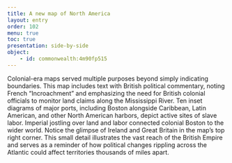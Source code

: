 ```yaml
---
title: A new map of North America
layout: entry
order: 102
menu: true
toc: true
presentation: side-by-side
object:
    - id: commonwealth:4m90fp515
---
```


Colonial-era maps served multiple purposes beyond simply indicating boundaries. This map includes text with British political commentary, noting French “Incroachment” and emphasizing the need for British colonial officials to monitor land claims along the Mississippi River. Ten inset diagrams of major ports, including Boston alongside Caribbean, Latin American, and other North American harbors, depict active sites of slave labor. Imperial jostling over land and labor connected colonial Boston to the wider world. Notice the glimpse of Ireland and Great Britain in the map’s top right corner. This small detail illustrates the vast reach of the British Empire and serves as a reminder of how political changes rippling across the Atlantic could affect territories thousands of miles apart.
